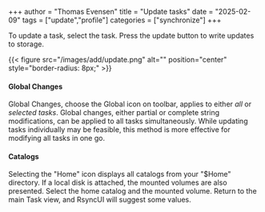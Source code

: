 +++
author = "Thomas Evensen"
title =  "Update tasks"
date = "2025-02-09"
tags = ["update","profile"]
categories = ["synchronize"]
+++

To update a task, select the task.  Press the update button to write updates to storage.

{{< figure src="/images/add/update.png" alt="" position="center" style="border-radius: 8px;" >}}

#### Global Changes

Global Changes, choose the Global icon on toolbar, applies to either *all* or *selected tasks*. Global changes, either partial or complete string modifications, can be applied to all tasks simultaneously. While updating tasks individually may be feasible, this method is more effective for modifying all tasks in one go.

#### Catalogs

Selecting the "Home" icon displays all catalogs from your "$Home" directory. If a local disk is attached, the mounted volumes are also presented. Select the home catalog and the mounted volume. Return to the main Task view, and RsyncUI will suggest some values.
